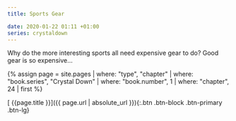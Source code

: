 ```yaml
---
title: Sports Gear

date: 2020-01-22 01:11 +01:00
series: crystaldown
---
```

Why do the more interesting sports all need expensive gear to do? Good gear is so expensive…

{% assign page = site.pages
  | where: "type", "chapter"
  | where: "book.series", "Crystal Down"
  | where: "book.number", 1
  | where: "chapter", 24
  | first %}

[ {{page.title }}]({{ page.url | absolute_url }}){:.btn .btn-block .btn-primary .btn-lg}
<!--more-->
